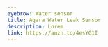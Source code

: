 ```yaml
---
eyebrow: Water sensor
title: Aqara Water Leak Sensor
description: Lorem
link: https://amzn.to/4esYG1I
---
```

